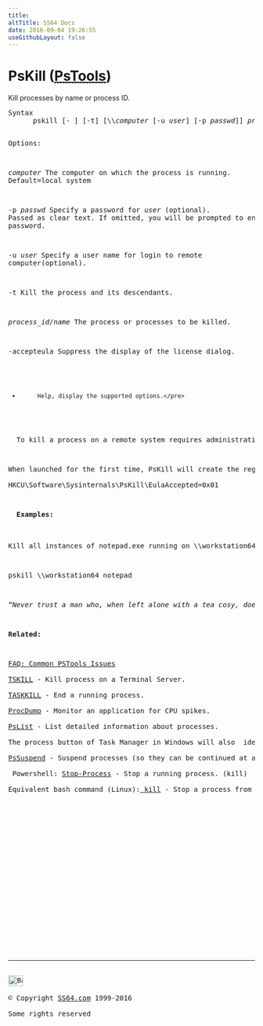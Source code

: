 ```yaml
---
title:
altTitle: SS64 Docs
date: 2016-09-04 19:26:55
useGithubLayout: false
---
```

<!-- #BeginLibraryItem "/Library/head_nt.lbi" --><!-- #EndLibraryItem --><h1>PsKill (<abbr title="Download the PsTools suite"><a href="http://technet.microsoft.com/en-us/sysinternals">PsTools</a></abbr>)</h1>
<p>Kill processes by name or process ID.</p>
<pre>Syntax
      pskill [- ] [-t] [\\<i>computer</i> [-u <i>user</i>] [-p <i>passwd</i>]] <i>process_name</i> | <i>process_id</i>

Options:

   <i>computer</i>   The computer on which the process is running. Default=local system 

   -p <i>passwd</i>  Specify a password for <i>user</i> (optional). Passed as clear text.
              If omitted, you will be prompted to enter a hidden password.

   -u <i>user</i>    Specify a user name for login to remote computer(optional).

   -t         Kill the process and its descendants.

   <i>process_id/name</i>
              The process or processes to be killed.

   -accepteula Suppress the display of the license dialog.

   -          Help, display the supported options.</pre>
<p>  To kill a process on a remote system requires administrative privileges on the remote system.</p>
<p>When launched for the first time, PsKill will create the regkey <br>
<span class="code">HKCU\Software\Sysinternals\PsKill\EulaAccepted=0x01</span></p>
<p><b>  Examples:</b><br>
<br>
Kill all instances of notepad.exe running on \\workstation64:</p>
<p class="code">pskill \\workstation64 notepad</p>
<p class="quote"><i>“Never trust a man who, when left alone with a tea cosy, doesn't try it on” ~ Billy Connolly</i></p>
<p><b>Related:</b></p>
<p><a href="http://forum.sysinternals.com/faq-common-pstools-issues_topic15920.html">FAQ: Common PSTools Issues</a><br>
<a href="tskill.html">TSKILL</a> - Kill process on a Terminal Server.<br>
<a href="taskkill.html">TASKKILL</a> - End a running process.<br>
<a href="procdump.html">ProcDump</a> - Monitor an application for CPU spikes.<br>
<a href="pslist.html">PsList</a> - List detailed information about processes.<br>
The process button of Task Manager in Windows will also  identify the process ID (PID.)<br>
<a href="pssuspend.html">PsSuspend</a> - Suspend processes (so they can be continued at a later point in time.)<br>
 Powershell: <a href="../ps/stop-process.html">Stop-Process</a> - Stop a running process. (kill) <br>
Equivalent bash command (Linux):<a href="../bash/kill.html"> kill</a> - Stop a process from running.</p><!-- #BeginLibraryItem "/Library/foot_nt.lbi" --><p>
<!-- windows300 -->
<ins class="adsbygoogle" style="display:inline-block;width:300px;height:250px" data-ad-client="ca-pub-6140977852749469" data-ad-slot="7649547908"></ins>
<script>
(adsbygoogle = window.adsbygoogle || []).push({});
</script></p>
<hr>
<div id="bl" class="footer"><a href="pskill.html#"><img src="../images/top.png" width="30" height="22" alt="Back to the Top"></a></div>
<div id="br" class="footer, tagline">© Copyright <a href="http://ss64.com/">SS64.com</a> 1999-2016<br>
Some rights reserved</div><!-- #EndLibraryItem -->

